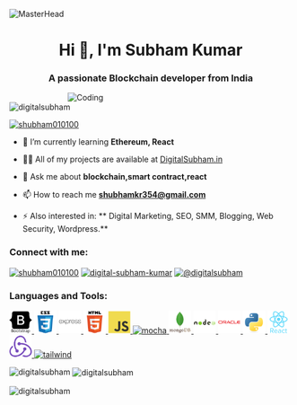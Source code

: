 ![MasterHead](https://media.licdn.com/dms/image/D5616AQGBxlNPTwYhZw/profile-displaybackgroundimage-shrink_350_1400/0/1674938736638?e=1684972800&v=beta&t=0nEIjWXBiEEtZJ1beCiXT66_HPST0a4cmX5W7LgeVxM)
<h1 align="center">Hi 👋, I'm Subham Kumar</h1>
<h3 align="center">A passionate Blockchain developer from India</h3>
<img align="right" alt="Coding" width="400" src="https://www.technoloader.com/blog/wp-content/uploads/2020/07/Hire-a-Blockchain-Developer.gif">

<p align="left"> <img src="https://komarev.com/ghpvc/?username=digitalsubham&label=Profile%20views&color=0e75b6&style=flat" alt="digitalsubham" /> </p>

<p align="left"> <a href="https://twitter.com/shubham010100" target="blank"><img src="https://img.shields.io/twitter/follow/shubham010100?logo=twitter&style=for-the-badge" alt="shubham010100" /></a> </p>

- 🌱 I’m currently learning **Ethereum, React**

- 👨‍💻 All of my projects are available at [DigitalSubham.in](DigitalSubham.in)

- 💬 Ask me about **blockchain,smart contract,react**

- 📫 How to reach me **shubhamkr354@gmail.com**

- ⚡ Also interested in: ** Digital Marketing, SEO, SMM, Blogging, Web Security, Wordpress.**

<h3 align="left">Connect with me:</h3>
<p align="left">
<a href="https://twitter.com/shubham010100" target="blank"><img align="center" src="https://raw.githubusercontent.com/rahuldkjain/github-profile-readme-generator/master/src/images/icons/Social/twitter.svg" alt="shubham010100" height="30" width="40" /></a>
<a href="https://linkedin.com/in/digital-subham-kumar" target="blank"><img align="center" src="https://raw.githubusercontent.com/rahuldkjain/github-profile-readme-generator/master/src/images/icons/Social/linked-in-alt.svg" alt="digital-subham-kumar" height="30" width="40" /></a>
<a href="https://hashnode.com/@digitalsubham" target="blank"><img align="center" src="https://raw.githubusercontent.com/rahuldkjain/github-profile-readme-generator/master/src/images/icons/Social/hashnode.svg" alt="@digitalsubham" height="30" width="40" /></a>
</p>

<h3 align="left">Languages and Tools:</h3>
<p align="left"> <a href="https://getbootstrap.com" target="_blank" rel="noreferrer"> <img src="https://raw.githubusercontent.com/devicons/devicon/master/icons/bootstrap/bootstrap-plain-wordmark.svg" alt="bootstrap" width="40" height="40"/> </a> <a href="https://www.w3schools.com/css/" target="_blank" rel="noreferrer"> <img src="https://raw.githubusercontent.com/devicons/devicon/master/icons/css3/css3-original-wordmark.svg" alt="css3" width="40" height="40"/> </a> <a href="https://expressjs.com" target="_blank" rel="noreferrer"> <img src="https://raw.githubusercontent.com/devicons/devicon/master/icons/express/express-original-wordmark.svg" alt="express" width="40" height="40"/> </a> <a href="https://www.w3.org/html/" target="_blank" rel="noreferrer"> <img src="https://raw.githubusercontent.com/devicons/devicon/master/icons/html5/html5-original-wordmark.svg" alt="html5" width="40" height="40"/> </a> <a href="https://developer.mozilla.org/en-US/docs/Web/JavaScript" target="_blank" rel="noreferrer"> <img src="https://raw.githubusercontent.com/devicons/devicon/master/icons/javascript/javascript-original.svg" alt="javascript" width="40" height="40"/> </a> <a href="https://mochajs.org" target="_blank" rel="noreferrer"> <img src="https://www.vectorlogo.zone/logos/mochajs/mochajs-icon.svg" alt="mocha" width="40" height="40"/> </a> <a href="https://www.mongodb.com/" target="_blank" rel="noreferrer"> <img src="https://raw.githubusercontent.com/devicons/devicon/master/icons/mongodb/mongodb-original-wordmark.svg" alt="mongodb" width="40" height="40"/> </a> <a href="https://nodejs.org" target="_blank" rel="noreferrer"> <img src="https://raw.githubusercontent.com/devicons/devicon/master/icons/nodejs/nodejs-original-wordmark.svg" alt="nodejs" width="40" height="40"/> </a> <a href="https://www.oracle.com/" target="_blank" rel="noreferrer"> <img src="https://raw.githubusercontent.com/devicons/devicon/master/icons/oracle/oracle-original.svg" alt="oracle" width="40" height="40"/> </a> <a href="https://www.python.org" target="_blank" rel="noreferrer"> <img src="https://raw.githubusercontent.com/devicons/devicon/master/icons/python/python-original.svg" alt="python" width="40" height="40"/> </a> <a href="https://reactjs.org/" target="_blank" rel="noreferrer"> <img src="https://raw.githubusercontent.com/devicons/devicon/master/icons/react/react-original-wordmark.svg" alt="react" width="40" height="40"/> </a> <a href="https://redux.js.org" target="_blank" rel="noreferrer"> <img src="https://raw.githubusercontent.com/devicons/devicon/master/icons/redux/redux-original.svg" alt="redux" width="40" height="40"/> </a> <a href="https://tailwindcss.com/" target="_blank" rel="noreferrer"> <img src="https://www.vectorlogo.zone/logos/tailwindcss/tailwindcss-icon.svg" alt="tailwind" width="40" height="40"/> </a> </p>

<p><img align="left" src="https://github-readme-stats.vercel.app/api/top-langs?username=digitalsubham&show_icons=true&locale=en&layout=compact" alt="digitalsubham" /></p>

<p>&nbsp;<img align="center" src="https://github-readme-stats.vercel.app/api?username=digitalsubham&show_icons=true&locale=en" alt="digitalsubham" /></p>

<p><img align="center" src="https://github-readme-streak-stats.herokuapp.com/?user=digitalsubham&" alt="digitalsubham" /></p>
